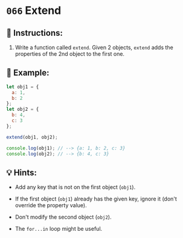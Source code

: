# `066` Extend

## 📝 Instructions:

1. Write a function called `extend`. Given 2 objects, `extend` adds the properties of the 2nd object to the first one.

## 📎 Example:

```Javascript
let obj1 = {
  a: 1,
  b: 2
};
let obj2 = {
  b: 4,
  c: 3
};

extend(obj1, obj2);

console.log(obj1); // --> {a: 1, b: 2, c: 3}
console.log(obj2); // --> {b: 4, c: 3}
```

## 💡 Hints:

+ Add any key that is not on the first object (`obj1`).

+ If the first object (`obj1`) already has the given key, ignore it (don't override the property value). 

+ Don't modify the second object (`obj2`).

+ The `for...in` loop might be useful.
